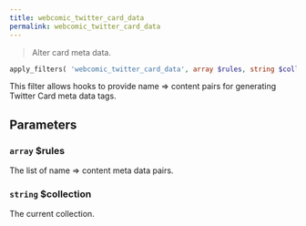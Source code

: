 ```yaml
---
title: webcomic_twitter_card_data
permalink: webcomic_twitter_card_data
---
```


> Alter card meta data.

```php
apply_filters( 'webcomic_twitter_card_data', array $rules, string $collection )
```

This filter allows hooks to provide name => content pairs for generating
Twitter Card meta data tags.

## Parameters

### `array` $rules
The list of name => content meta data pairs.

### `string` $collection
The current collection.
